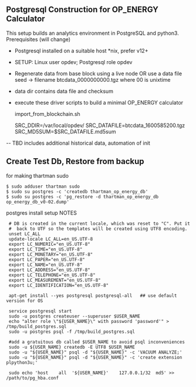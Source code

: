 ## Postgresql Construction for OP_ENERGY Calculator ##

This setup builds an analytics environment in PostgreSQL
and python3.   Prerequisites  (will change)

* Postgresql installed on a suitable host *nix, prefer v12+

* SETUP:  Linux user opdev;  Postgresql role opdev 

* Regenerate data from base block using a live node OR
   use a data file seed -> filename btcdata_0000000000.tgz where 00 is unixtime

* data dir contains data file and checksum  

* execute these driver scripts to build a minimal OP_ENERGY calculator

    import_from_blockchain.sh

    SRC_DDIR=/var/local/opdev/
    SRC_DATAFILE=btcdata_1600585200.tgz
    SRC_MD5SUM=$SRC_DATAFILE.md5sum


--
TBD includes additional historical data, automation of init

## Create Test Db, Restore from backup ##

for making thartman sudo

    $ sudo adduser thartman sudo
    $ sudo su postgres -c 'createdb thartman_op_energy_db'
    $ sudo su postgres -c 'pg_restore -d thartman_op_energy_db op_energy_db_v0-02.dump'


postgres install setup NOTES


     # DB is created in the current locale, which was reset to "C". Put it
     #  back to UTF so the templates will be created using UTF8 encoding.
     unset LC_ALL
     update-locale LC_ALL=en_US.UTF-8
     export LC_NUMERIC="en_US.UTF-8"
     export LC_TIME="en_US.UTF-8"
     export LC_MONETARY="en_US.UTF-8"
     export LC_PAPER="en_US.UTF-8"
     export LC_NAME="en_US.UTF-8"
     export LC_ADDRESS="en_US.UTF-8"
     export LC_TELEPHONE="en_US.UTF-8"
     export LC_MEASUREMENT="en_US.UTF-8"
     export LC_IDENTIFICATION="en_US.UTF-8"

     apt-get install --yes postgresql postgresql-all   ## use default version for OS 

     service postgresql start
     sudo -u postgres createuser --superuser $USER_NAME
     echo "alter role \"${USER_NAME}\" with password 'password'" > /tmp/build_postgres.sql
     sudo -u postgres psql -f /tmp/build_postgres.sql

     #add a gratuitous db called $USER_NAME to avoid psql inconveniences
     sudo -u ${USER_NAME} createdb -E UTF8 $USER_NAME
     sudo -u "${USER_NAME}" psql -d "${USER_NAME}" -c 'VACUUM ANALYZE;'
     sudo -u "${USER_NAME}" psql -d "${USER_NAME}" -c 'create extension plpython3u;'

     sudo echo 'host    all  '${USER_NAME}'    127.0.0.1/32  md5' >> /path/to/pg_hba.conf
